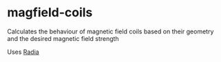 # magfield-coils
Calculates the behaviour of magnetic field coils based on their geometry and the desired magnetic field strength

Uses [Radia](http://www.esrf.eu/Accelerators/Groups/InsertionDevices/Software/Radia) 
